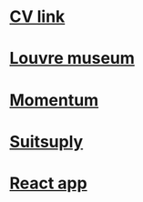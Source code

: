 # [CV link](https://anaistat.github.io/Portfolio/CV/)
# [Louvre museum](https://anaistat.github.io/Portfolio/Louvre-museum/)
# [Momentum](https://anaistat.github.io/Portfolio/momentum/)
# [Suitsuply](https://anaistat.github.io/Portfolio/Suitsuply/)
# [React app](https://immense-shore-42213.herokuapp.com/)
